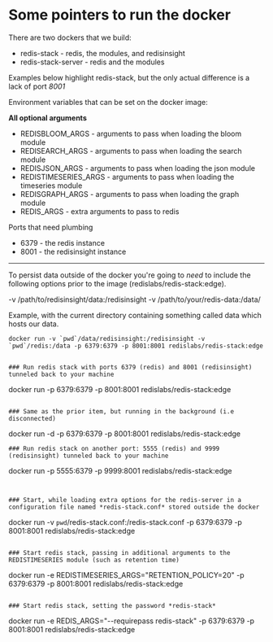 # Some pointers to run the docker

There are two dockers that we build:

* redis-stack - redis, the modules, and redisinsight
* redis-stack-server - redis and the modules

Examples below highlight redis-stack, but the only actual difference is a lack of port *8001*


Environment variables that can be set on the docker image:

**All optional arguments**

* REDISBLOOM_ARGS - arguments to pass when loading the bloom module
* REDISEARCH_ARGS - arguments to pass when loading the search module
* REDISJSON_ARGS - arguments to pass when loading the json module
* REDISTIMESERIES_ARGS - arguments to pass when loading the timeseries module
* REDISGRAPH_ARGS - arguments to pass when loading the graph module
* REDIS_ARGS - extra arguments to pass to redis

Ports that need plumbing
- 6379 - the redis instance
- 8001 - the redisinsight instance

---------------

To persist data outside of the docker you're going to *need* to include the following options prior to the image (redislabs/redis-stack:edge).

-v /path/to/redisinsight/data:/redisinsight
-v /path/to/your/redis-data:/data/

Example, with the current directory containing something called data which hosts our data.

```
docker run -v `pwd`/data/redisinsight:/redisinsight -v `pwd`/redis:/data -p 6379:6379 -p 8001:8001 redislabs/redis-stack:edge
```

```

### Run redis stack with ports 6379 (redis) and 8001 (redisinsight) tunneled back to your machine
```
docker run -p 6379:6379 -p 8001:8001 redislabs/redis-stack:edge
```

### Same as the prior item, but running in the background (i.e disconnected)
```
docker run -d -p 6379:6379 -p 8001:8001 redislabs/redis-stack:edge
```
### Run redis stack on another port: 5555 (redis) and 9999 (redisinsight) tunneled back to your machine
```
docker run -p 5555:6379 -p 9999:8001 redislabs/redis-stack:edge
```


### Start, while loading extra options for the redis-server in a configuration file named *redis-stack.conf* stored outside the docker

```
docker run -v `pwd`/redis-stack.conf:/redis-stack.conf -p 6379:6379 -p 8001:8001 redislabs/redis-stack:edge
```

### Start redis stack, passing in additional arguments to the REDISTIMESERIES module (such as retention time)

```
docker run -e REDISTIMESERIES_ARGS="RETENTION_POLICY=20" -p 6379:6379 -p 8001:8001 redislabs/redis-stack:edge
```

### Start redis stack, setting the password *redis-stack*

```
docker run -e REDIS_ARGS="--requirepass redis-stack" -p 6379:6379 -p 8001:8001 redislabs/redis-stack:edge
```
